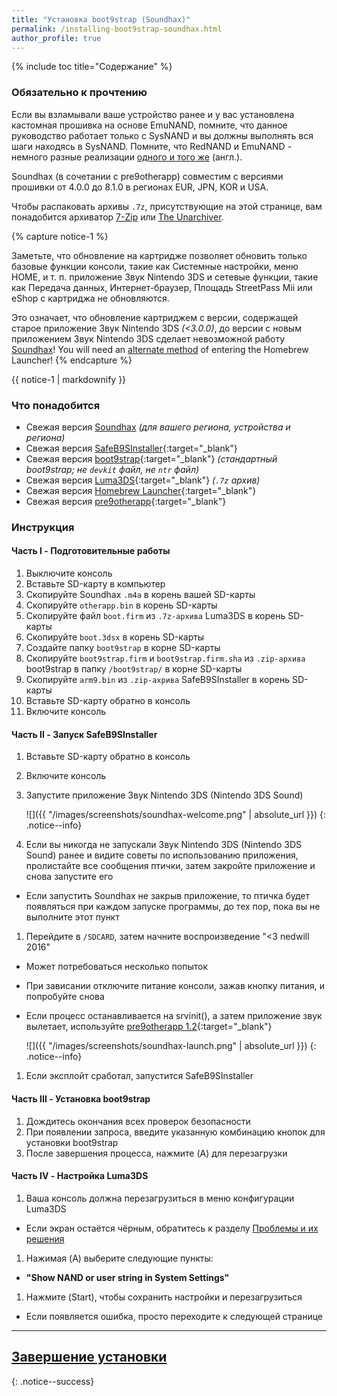 ```yaml
---
title: "Установка boot9strap (Soundhax)"
permalink: /installing-boot9strap-soundhax.html
author_profile: true
---
```


{% include toc title="Содержание" %}

### Обязательно к прочтению

Если вы взламывали ваше устройство ранее и у вас установлена кастомная прошивка на основе EmuNAND, помните, что данное руководство работает только с SysNAND и вы должны выполнять вся шаги находясь в SysNAND. Помните, что RedNAND и EmuNAND - немного разные реализации [одного и того же](http://3dbrew.org/wiki/NAND_Redirection) (англ.).

Soundhax (в сочетании с pre9otherapp) совместим с версиями прошивки от 4.0.0 до 8.1.0 в регионах EUR, JPN, KOR и USA.

Чтобы распаковать архивы `.7z`, присутствующие на этой странице, вам понадобится архиватор [7-Zip](http://www.7-zip.org/) или [The Unarchiver](https://theunarchiver.com/).

{% capture notice-1 %}

Заметьте, что обновление на картридже позволяет обновить только базовые функции консоли, такие как Системные настройки, меню HOME, и т. п. приложение Звук Nintendo 3DS и сетевые функции, такие как Передача данных, Интернет-браузер, Площадь StreetPass Mii или eShop с картриджа не обновляются.

Это означает, что обновление картриджем с версии, содержащей старое приложение Звук Nintendo 3DS *(<3.0.0)*, до версии с новым приложением Звук Nintendo 3DS сделает невозможной работу [Soundhax](homebrew-launcher-(soundhax))! You will need an [alternate method](installing-boot9strap-(mset)) of entering the Homebrew Launcher!
{% endcapture %}

<div class="notice--warning">{{ notice-1 | markdownify }}</div>

### Что понадобится

* Свежая версия [Soundhax](http://soundhax.com/) *(для вашего региона, устройства и региона)*
* Свежая версия [SafeB9SInstaller](https://github.com/d0k3/SafeB9SInstaller/releases/latest){:target="_blank"}
* Свежая версия [boot9strap](https://github.com/SciresM/boot9strap/releases/latest){:target="_blank"} *(стандартный boot9strap; не `devkit` файл, не `ntr` файл)*
* Свежая версия [Luma3DS](https://github.com/AuroraWright/Luma3DS/releases/latest){:target="_blank"} *(`.7z` архив)*
* Свежая версия [Homebrew Launcher](https://github.com/fincs/new-hbmenu/releases/latest){:target="_blank"}
* Свежая версия [pre9otherapp](https://github.com/Pirater12/otherapp/releases/latest){:target="_blank"}

### Инструкция

#### Часть I - Подготовительные работы

1. Выключите консоль
1. Вставьте SD-карту в компьютер
1. Скопируйте Soundhax `.m4a` в корень вашей SD-карты
1. Скопируйте `otherapp.bin` в корень SD-карты
1. Скопируйте файл `boot.firm` из `.7z-архива` Luma3DS в корень SD-карты
1. Скопируйте `boot.3dsx` в корень SD-карты
1. Создайте папку `boot9strap` в корне SD-карты
1. Скопируйте `boot9strap.firm` и `boot9strap.firm.sha` из `.zip-архива` boot9strap в папку `/boot9strap/` в корне SD-карты
1. Скопируйте `arm9.bin` из `.zip-ахрива` SafeB9SInstaller в корень SD-карты
1. Вставьте SD-карту обратно в консоль
1. Включите консоль

#### Часть II - Запуск SafeB9SInstaller

1. Вставьте SD-карту обратно в консоль
1. Включите консоль
1. Запустите приложение Звук Nintendo 3DS (Nintendo 3DS Sound)

    ![]({{ "/images/screenshots/soundhax-welcome.png" | absolute_url }})
    {: .notice--info}

1. Если вы никогда не запускали Звук Nintendo 3DS (Nintendo 3DS Sound) ранее и видите советы по использованию приложения, пролистайте все сообщения птички, затем закройте приложение и снова запустите его
  + Если запустить Soundhax не закрыв приложение, то птичка будет появляться при каждом запуске программы, до тех пор, пока вы не выполните этот пункт
1. Перейдите в `/SDCARD`, затем начните воспроизведение "<3 nedwill 2016"
  + Может потребоваться несколько попыток
  + При зависании отключите питание консоли, зажав кнопку питания, и попробуйте снова
  + Если процесс останавливается на srvinit(), а затем приложение звук вылетает, используйте [pre9otherapp 1.2](https://github.com/Pirater12/pre9otherapp/releases/tag/v1.2){:target="_blank"}

    ![]({{ "/images/screenshots/soundhax-launch.png" | absolute_url }})
    {: .notice--info}

1. Если эксплойт сработал, запустится SafeB9SInstaller

#### Часть III - Установка boot9strap

1. Дождитесь окончания всех проверок безопасности
1. При появлении запроса, введите указанную комбинацию кнопок для установки boot9strap
1. После завершения процесса, нажмите (A) для перезагрузки

#### Часть IV - Настройка Luma3DS

1. Ваша консоль должна перезагрузиться в меню конфигурации Luma3DS
  + Если экран остаётся чёрным, обратитесь к разделу [Проблемы и их решения](troubleshooting#черный-экран-при-загрузке-sysnand-после-установки-boot9strap)
1. Нажимая (A) выберите следующие пункты:    
  + **"Show NAND or user string in System Settings"**
1. Нажмите (Start), чтобы сохранить настройки и перезагрузиться
  + Если появляется ошибка, просто переходите к следующей странице

___

## [Завершение установки](finalizing-setup)
{: .notice--success}